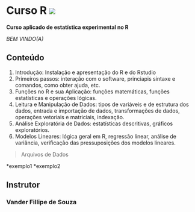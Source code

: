 # Curso R  ![](https://www.r-project.org/logo/Rlogo.svg) 

**Curso aplicado de estatística experimental no R**

*BEM VINDO(A)*

## Conteúdo

1. Introdução: Instalação e apresentação do R e do Rstudio
2. Primeiros passos: interação com o software, princiapis sintaxe e comandos, como obter ajuda, etc.
3. Funções no R e sua Aplicação: funções matemáticas, funções estatísticas e operações lógicas.
4. Leitura e Manipulação de Dados: tipos de variáveis e de estrutura dos dados, entrada e importação de dados, transformações de dados, operações vetoriais e matriciais, indexação.
5. Análise Exploratória de Dados: estatísticas descritivas, gráficos exploratórios.
6. Modelos Lineares: lógica geral em R, regressão linear, análise de variância, verificação das pressuposições dos modelos lineares.

> Arquivos de Dados

*exemplo1
*exemplo2

## Instrutor

### Vander Fillipe de Souza

